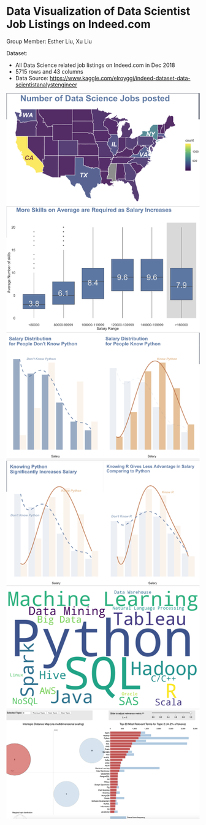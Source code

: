 # Data Visualization of Data Scientist Job Listings on Indeed.com 

Group Member:
Esther Liu, Xu Liu

Dataset: 
- All Data Science related job listings on Indeed.com in Dec 2018
- 5715 rows and 43 columns
- Data Source: https://www.kaggle.com/elroyggj/indeed-dataset-data-scientistanalystengineer

![](images/geo_dist.png)
![](images/ave_num_skills.png)
![](images/know_python.png)
![](images/py_vs_r.png)
![](images/skills_wordcloud.png)
![](images/topic_modelling.png)
